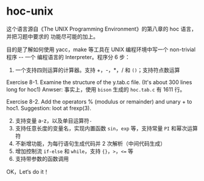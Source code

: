 # hoc-unix

这个语言源自《The UNIX Programming Environment》的第八章的 hoc 语言，并把习题中要求的
功能尽可能的加上。

目的是了解如何使用 yacc，make 等工具在 UNIX 编程环境中写一个 non-trivial 程序 -- 一个
编程语言的 Interpreter。程序分 6 步：
1. 一个支持四则运算的计算器。支持 +，-，\*，/ 和 `()`；支持符点数运算

Exercise 8-1. Examine the structure of the y.tab.c file. (It's about 300 lines long for hoc1)
Anwser: 事实上，使用 `bison` 生成的 `hoc.tab.c` 有 1611 行。

Exercise 8-2. Add the operators % (modulus or remainder) and unary + to hoc1. Suggestion: loot at frexp(3).


2. 支持变量 a-z，以及单目运算符`-`
3. 支持任意长度的变量名，实现内置函数 `sin`，`exp` 等，支持常量 `PI` 和幂次运算符
4. 不新增功能，为每行语句生成代码并 2 次解析（中间代码生成）
5. 增加控制流 `if-else` 和 `while`，支持 `{}`，`>`，`<=` 等
6. 支持带参数的函数调用

OK，Let‘s do it！
